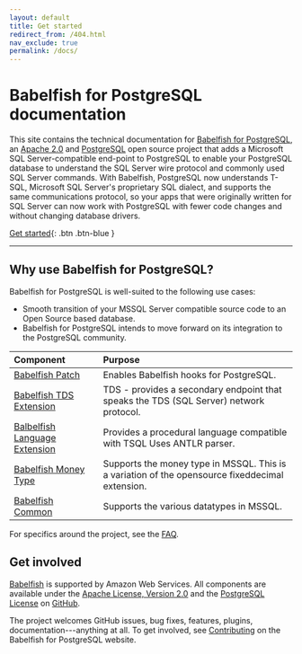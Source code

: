 ```yaml
---
layout: default
title: Get started
redirect_from: /404.html
nav_exclude: true
permalink: /docs/
---
```


# Babelfish for PostgreSQL documentation

This site contains the technical documentation for [Babelfish for PostgreSQL](https://babelfishpg.org/), an [Apache 2.0](https://www.apache.org/licenses/LICENSE-2.0) and [PostgreSQL](https://www.postgresql.org/about/licence/) open source project that adds a Microsoft SQL Server-compatible end-point to PostgreSQL to enable your PostgreSQL database to understand the SQL Server wire protocol and commonly used SQL Server commands. With Babelfish, PostgreSQL now understands T-SQL, Microsoft SQL Server's proprietary SQL dialect, and supports the same communications protocol, so your apps that were originally written for SQL Server can now work with PostgreSQL with fewer code changes and without changing database drivers.


[Get started]({{site.url}}{{site.baseurl}}/getstarted/){: .btn .btn-blue }


---

## Why use Babelfish for PostgreSQL?

Babelfish for PostgreSQL is well-suited to the following use cases:

* Smooth transition of your MSSQL Server compatible source code to an Open Source based database.
* Babelfish for PostgreSQL intends to move forward on its integration to the PostgreSQL community.

Component | Purpose
:--- | :---
[Babelfish Patch](https://github.com/babelfish-for-postgresql/postgresql_modified_for_babelfish) | Enables Babelfish hooks for PostgreSQL.
[Babelfish TDS Extension](https://github.com/babelfish-for-postgresql/babelfish_extensions/tree/BABEL_1_X_DEV/contrib/babelfishpg_tds) | TDS - provides a secondary endpoint that speaks the TDS (SQL Server) network protocol.
[Balbelfish Language Extension](https://github.com/babelfish-for-postgresql/babelfish_extensions/tree/BABEL_1_X_DEV/contrib/babelfishpg_tsql) | Provides a procedural language compatible with TSQL Uses ANTLR parser.
[Babelfish Money Type](https://github.com/babelfish-for-postgresql/babelfish_extensions/tree/BABEL_1_X_DEV/contrib/babelfishpg_money) | Supports the money type in MSSQL. This is a variation of the opensource fixeddecimal extension.
[Babelfish Common](https://github.com/babelfish-for-postgresql/babelfish_extensions/tree/BABEL_1_X_DEV/contrib/babelfishpg_common) | Supports the various datatypes in MSSQL.



For specifics around the project, see the [FAQ]({{site.url}}{{site.baseurl}}/docs/faq/faq).


## Get involved

[Babelfish](https://babelfishpg.org/) is supported by Amazon Web Services. All components are available under the [Apache License, Version 2.0](https://www.apache.org/licenses/LICENSE-2.0.html) and the [PostgreSQL License](https://www.postgresql.org/about/licence/) on [GitHub](https://github.com/babelfish-for-postgresql).

The project welcomes GitHub issues, bug fixes, features, plugins, documentation---anything at all. To get involved, see [Contributing](https://github.com/babelfish-for-postgresql/babelfish_extensions/blob/BABEL_1_X_DEV/CONTRIBUTING.md) on the Babelfish for PostgreSQL website.